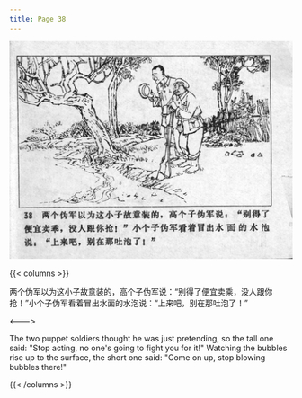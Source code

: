 ```yaml
---
title: Page 38
---
```


![niqiu page](./../../images/niqiu/seifert0397_nqkg_0042_038.jpg)

{{< columns >}}

两个伪军以为这小子故意装的，高个子伪军说：“别得了便宜卖乘，没人跟你抢！”小个子伪军看着冒出水面的水泡说：“上来吧，别在那吐泡了！”

<--->

The two puppet soldiers thought he was just pretending, so the tall one said: "Stop acting, no one\'s going to fight you for it!" Watching the bubbles rise up to the surface, the short one said: "Come on up, stop blowing bubbles there!"

{{< /columns >}}
